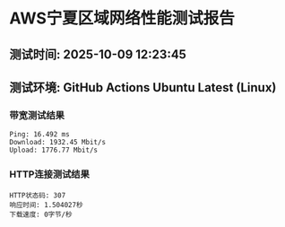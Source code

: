 # AWS宁夏区域网络性能测试报告
## 测试时间: 2025-10-09 12:23:45
## 测试环境: GitHub Actions Ubuntu Latest (Linux)

### 带宽测试结果
```
Ping: 16.492 ms
Download: 1932.45 Mbit/s
Upload: 1776.77 Mbit/s
```

### HTTP连接测试结果
```
HTTP状态码: 307
响应时间: 1.504027秒
下载速度: 0字节/秒
```

